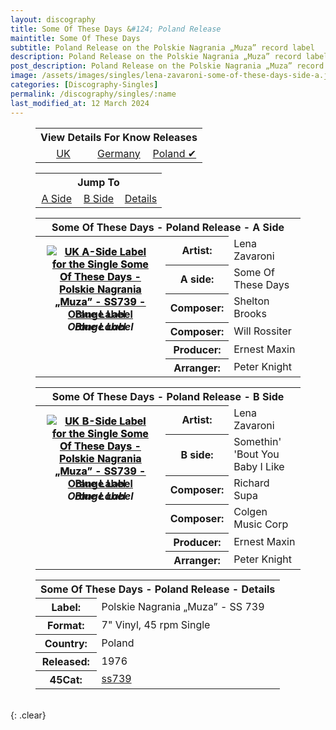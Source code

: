 ```yaml
---
layout: discography
title: Some Of These Days &#124; Poland Release
maintitle: Some Of These Days
subtitle: Poland Release on the Polskie Nagrania „Muza” record label
description: Poland Release on the Polskie Nagrania „Muza” record label.
post_description: Poland Release on the Polskie Nagrania „Muza” record label.
image: /assets/images/singles/lena-zavaroni-some-of-these-days-side-a.jpg
categories: [Discography-Singles]
permalink: /discography/singles/:name
last_modified_at: 12 March 2024
---
```


<figure class="fig3">
<table style="text-align:center;">
<tr><th colspan="3">View Details For Know Releases</th></tr>
<tr><td style="width:33.33%;"><a href="/discography/singles/1976-03-26-some-of-these-days-uk">UK</a></td><td style="width:33.34%;"><a href="/discography/singles/1976-some-of-these-days-germany">Germany</a></td><td style="width:33.33%;"><a href="/discography/singles/1976-some-of-these-days-poland">Poland &#x2714;</a></td></tr>
</table>
</figure>

<figure class="fig3">
<table style="text-align:center;">
<tr><th colspan="3">Jump To</th></tr>
<tr><td style="width:33.33%;"><a href="#infobox1">A Side</a></td><td style="width:33.34%;"><a href="#infobox2">B Side</a></td><td style="width:33.33%;"><a href="#infobox3">Details</a></td></tr>
</table>
</figure>

<figure class="fig3">
<table>
<tr id="infobox1"><th colspan="3">Some Of These Days - Poland Release - A Side</th></tr>
<tr><th style="width:49%; vertical-align:top;" rowspan="7" class="top">
<div id="slideshow1">
<div>
<a href="/assets/images/singles/some-of-these-days/lena-zavaroni-some-of-these-days-poland-a-side-blue.png"><img src="/assets/images/singles/some-of-these-days/lena-zavaroni-some-of-these-days-poland-a-side-blue.png" class="full-width zoom-in" alt="UK A-Side Label for the Single Some Of These Days - Polskie Nagrania „Muza” - SS739 - Blue Label" /></a>
<cite>Blue Label</cite>
</div>
<div>
<a href="/assets/images/singles/some-of-these-days/lena-zavaroni-some-of-these-days-poland-a-side-orange.png"><img src="/assets/images/singles/some-of-these-days/lena-zavaroni-some-of-these-days-poland-a-side-orange.png" class="full-width zoom-in" alt="UK A-Side Label for the Single Some Of These Days - Polskie Nagrania „Muza” - SS739 - Orange Label" /></a>
<cite>Orange Label</cite>
</div>
</div>
</th></tr>
<tr><th style="width:15%;">Artist:</th><td>Lena Zavaroni</td></tr>
<tr><th>A side:</th><td>Some Of These Days</td></tr>
<tr><th>Composer:</th><td>Shelton Brooks</td></tr>
<tr><th>Composer:</th><td>Will Rossiter</td></tr>
<tr><th>Producer:</th><td>Ernest Maxin</td></tr>
<tr><th>Arranger:</th><td>Peter Knight</td></tr>

</table>
</figure>

<figure class="fig3">
<table>
<tr id="infobox2"><th colspan="3">Some Of These Days - Poland Release - B Side</th></tr>
<tr><th style="width:49%; vertical-align:top;" rowspan="7" class="top">
<div id="slideshow2">
<div>
<a href="/assets/images/singles/some-of-these-days/lena-zavaroni-some-of-these-days-poland-b-side-blue.png"><img src="/assets/images/singles/some-of-these-days/lena-zavaroni-some-of-these-days-poland-b-side-blue.png" class="full-width zoom-in" alt="UK B-Side Label for the Single Some Of These Days - Polskie Nagrania „Muza” - SS739 - Blue Label" /></a>
<cite>Blue Label</cite>
</div>
<div>
<a href="/assets/images/singles/some-of-these-days/lena-zavaroni-some-of-these-days-poland-b-side-orange.png"><img src="/assets/images/singles/some-of-these-days/lena-zavaroni-some-of-these-days-poland-b-side-orange.png" class="full-width zoom-in" alt="UK B-Side Label for the Single Some Of These Days - Polskie Nagrania „Muza” - SS739 - Orange Label" /></a>
<cite>Orange Label</cite>
</div>
</div>
</th></tr>
<tr><th style="width:15%;">Artist:</th><td>Lena Zavaroni</td></tr>
<tr><th>B side:</th><td>Somethin' 'Bout You Baby I Like</td></tr>
<tr><th>Composer:</th><td>Richard Supa</td></tr>
<tr><th>Composer:</th><td>Colgen Music Corp</td></tr>
<tr><th>Producer:</th><td>Ernest Maxin</td></tr>
<tr><th>Arranger:</th><td>Peter Knight</td></tr>
</table>
</figure>

<figure class="fig3">
<table>
<tr id="infobox3"><th colspan="2">Some Of These Days - Poland Release - Details</th></tr>
<tr style="width:49%;"><th>Label:</th><td>Polskie Nagrania „Muza” - SS 739</td></tr>
<tr><th>Format:</th><td>7" Vinyl, 45 rpm Single</td></tr>
<tr><th>Country:</th><td>Poland</td></tr>
<tr><th>Released:</th><td>1976</td></tr>
<tr><th>45Cat:</th><td><a class="external-link" href="http://www.45cat.com/record/ss739">ss739</a></td></tr>
</table>
</figure>

<br />{: .clear}

<style>
#slideshow1 {
position: relative;
aspect-ratio:1/1.1;
}

#slideshow1 > div {
position: absolute;
top: 10px;
left: 10px;
right: 10px;
bottom: 10px;
}

#slideshow2 {
position: relative;
aspect-ratio:1/1.1;
}

#slideshow2 > div {
position: absolute;
top: 10px;
left: 10px;
right: 10px;
bottom: 10px;
}
</style>

<script type="text/javascript" src="/assets/js/jquery-3.6.0.min.js"></script>

<script>
$("#slideshow1 > div:gt(0)").hide();

setInterval(function() { 
$('#slideshow1 > div:first')
.fadeOut(1000)
.next()
.fadeIn(1000)
.end()
.appendTo('#slideshow1');
}, 4000);

$("#slideshow2 > div:gt(0)").hide();

setInterval(function() { 
$('#slideshow2 > div:first')
.fadeOut(1000)
.next()
.fadeIn(1000)
.end()
.appendTo('#slideshow2');
}, 4000);
</script>

